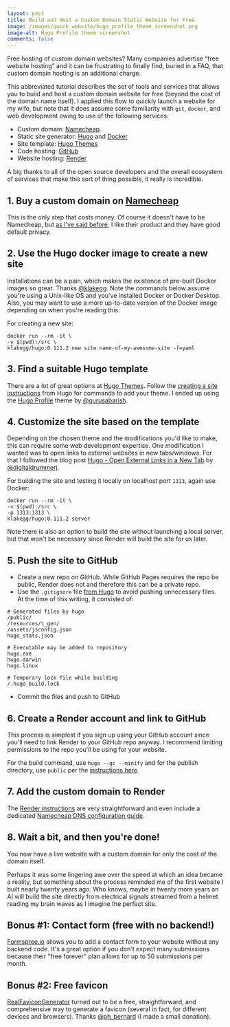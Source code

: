 ```yaml
---
layout: post
title: Build and Host a Custom Domain Static Website for Free
image: /images/quick_website/hugo_profile_theme_screenshot.png
image-alt: Hugo Profile theme screenshot
comments: false
---
```


Free hosting of custom domain websites? Many companies advertise “free website hosting” and it can be frustrating to finally find, buried in a FAQ, that custom domain hosting is an additional charge.

This abbreviated tutorial describes the set of tools and services that allows you to build and host a custom domain website for free (beyond the cost of the domain name itself).
I applied this flow to quickly launch a website for my wife, but note that it does assume some familiarity with `git`, `docker`, and web development owing to use of the following services:

- Custom domain: [Namecheap](https://namecheap.com).
- Static site generator: [Hugo](https://gohugo.io) and [Docker](https://docker.com)
- Site template: [Hugo Themes](https://themes.gohugo.io)
- Code hosting: [GitHub](https://github.com)
- Website hosting: [Render](https://render.com)

A big thanks to all of the open source developers and the overall ecosystem of services that make this sort of thing possible, it really is incredible.

## 1. Buy a custom domain on [Namecheap](https://namecheap.com)

This is the only step that costs money. Of course it doesn't have to be Namecheap, but [as I've said before](/2021/12/24/github-pages-custom-domain.html), I like their product and they have good default privacy.

## 2. Use the Hugo docker image to create a new site

Installations can be a pain, which makes the existence of pre-built Docker images so great. Thanks [@klakegg](https://github.com/klakegg). Note the commands below assume you're using a Unix-like OS and you've installed Docker or Docker Desktop. Also, you may want to use a more up-to-date version of the Docker image depending on when you're reading this.

For creating a new site:

<pre><code class="language-bash">docker run --rm -it \
-v $(pwd):/src \
klakegg/hugo:0.111.2 new site name-of-my-awesome-site -f=yaml
</code></pre>

## 3. Find a suitable Hugo template

There are a lot of great options at [Hugo Themes](https://themes.gohugo.io). Follow the [creating a site instructions](https://gohugo.io/getting-started/quick-start/#create-a-site) from Hugo for commands to add your theme. I ended up using the [Hugo Profile](https://themes.gohugo.io/hugo-profile/) theme by [@gurusabarish](https://github.com/gurusabarish).

## 4. Customize the site based on the template

Depending on the chosen theme and the modifications you'd like to make, this can require some web development expertise. One modification I wanted was to open links to external websites in new tabs/windows. For that I followed the blog post [Hugo - Open External Links in a New Tab](https://digitaldrummerj.me/hugo-links-to-other-pages/) by [@digitaldrummerj](https://github.com/digitaldrummerj).

For building the site and testing it locally on localhost port `1313`, again use Docker:

<pre><code class="language-bash">docker run --rm -it \
-v $(pwd):/src \
-p 1313:1313 \
klakegg/hugo:0.111.2 server
</code></pre>

Note there is also an option to build the site without launching a local server, but that won't be necessary since Render will build the site for us later.

## 5. Push the site to GitHub

- Create a new repo on GitHub. While GitHub Pages requires the repo be public, Render does not and therefore this can be a private repo.
- Use the `.gitignore` file [from Hugo](https://github.com/github/gitignore/blob/main/community/Golang/Hugo.gitignore) to avoid pushing unnecessary files. At the time of this writing, it consisted of:

<pre><code class="language-bash"># Generated files by hugo
/public/
/resources/\_gen/
/assets/jsconfig.json
hugo_stats.json

# Executable may be added to repository
hugo.exe
hugo.darwin
hugo.linux

# Temporary lock file while building
/.hugo_build.lock
</code></pre>

- Commit the files and push to GitHub

## 6. Create a Render account and link to GitHub

This process is simplest if you sign up using your GitHub account since you'll need to link Render to your GitHub repo anyway. I recommend limiting permissions to the repo you'll be using for your website.

For the build command, use `hugo --gc --minify` and for the publish directory, use `public` per the [instructions here](https://render.com/docs/deploy-hugo).

## 7. Add the custom domain to Render

The [Render instructions](https://render.com/docs/custom-domains) are very straightforward and even include a dedicated [Namecheap DNS configuration guide](https://render.com/docs/configure-namecheap-dns).

## 8. Wait a bit, and then you're done!

You now have a live website with a custom domain for only the cost of the domain itself.

Perhaps it was some lingering awe over the speed at which an idea became a reality, but something about the process reminded me of the first website I built nearly twenty years ago. Who knows, maybe in twenty more years an AI will build the site directly from electrical signals streamed from a helmet reading my brain waves as I imagine the perfect site.

## Bonus #1: Contact form (free with no backend!)

[Formspree.io](https://formspree.io) allows you to add a contact form to your website without any backend code. It's a great option if you don't expect many submissions because their "free forever" plan allows for up to 50 submissions per month.

## Bonus #2: Free favicon

[RealFaviconGenerator](https://realfavicongenerator.net/) turned out to be a free, straightforward, and comprehensive way to generate a favicon (several in fact, for different devices and browsers). Thanks [@ph_bernard](https://github.com/phbernard/) (I made a small donation).
